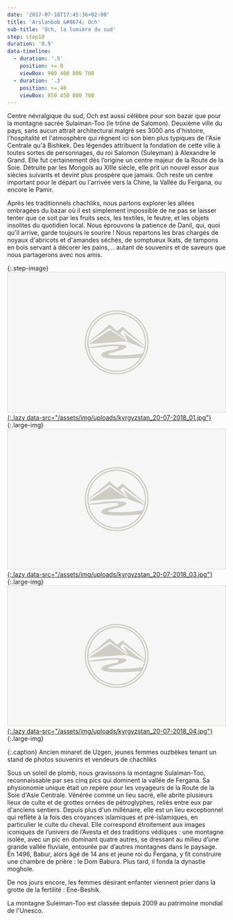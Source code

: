 ```yaml
---
date: '2017-07-18T17:45:36+02:00'
title: 'Arslanbob &#8674; Och'
sub-title: 'Och, la lumière du sud'
step: step10
duration: '0.9'
data-timeline:
  - duration: '.5'
    position: +=.0
    viewBox: 900 400 800 700
  - duration: '.3'
    position: +=.40
    viewBox: 850 450 800 700
---
```

Centre névralgique du sud, Och est aussi célèbre pour son bazar que pour la montagne sacrée Sulaiman-Too (le trône de Salomon).
Deuxième ville du pays, sans aucun attrait architectural malgré ses 3000 ans d'histoire, l'hospitalité et l'atmosphère qui règnent ici son bien plus typiques de l'Asie Centrale qu'à Bishkek.
Des légendes attribuent la fondation de cette ville à toutes sortes de personnages, du roi Salomon (Suleyman) à Alexandre le Grand. Elle fut certainement dès l’origine un centre majeur de la Route de la Soie. Détruite par les Mongols au XIIIe siècle, elle prit un nouvel essor aux siècles suivants et devint plus prospère que jamais.
Och reste un centre important pour le départ ou l'arrivée vers la Chine, la Vallée du Fergana, ou encore le Pamir.

Après les traditionnels chachliks, nous partons explorer les allées ombragées du bazar où il est simplement impossible de ne pas se laisser tenter que ce soit par les fruits secs, les textiles, le feutre, et les objets insolites du quotidien local. Nous éprouvons la patience de Danil, qui, quoi qu'il arrive, garde toujours le sourire ! Nous repartons les bras chargés de noyaux d'abricots et d'amandes séchés, de somptueux Ikats, de tampons en bois servant à décorer les pains,... autant de souvenirs et de saveurs que nous partagerons avec nos amis.

{:.step-image}
[![](/assets/img/placeholder.png){:.lazy data-src="/assets/img/uploads/kyrgyzstan_20-07-2018_01.jpg"}](/assets/img/uploads/kyrgyzstan_20-07-2018_01.jpg "Ancien minaret de Uzgen"){:.large-img}
[![](/assets/img/placeholder.png){:.lazy data-src="/assets/img/uploads/kyrgyzstan_20-07-2018_03.jpg"}](/assets/img/uploads/kyrgyzstan_20-07-2018_03.jpg "Jeunes femmes ouzbèkes"){:.large-img}
[![](/assets/img/placeholder.png){:.lazy data-src="/assets/img/uploads/kyrgyzstan_20-07-2018_04.jpg"}](/assets/img/uploads/kyrgyzstan_20-07-2018_04.jpg "Vendeur de chachliks"){:.large-img}

{:.caption}
Ancien minaret de Uzgen, jeunes femmes ouzbèkes tenant un stand de photos souvenirs et vendeurs de chachliks

Sous un soleil de plomb, nous gravissons la montagne Sulaiman-Too, reconnaissable par ses cinq pics qui dominent la vallée de Fergana. 
Sa physionomie unique était un repère pour les voyageurs de la Route de la Soie d'Asie Centrale.
Vénérée comme un lieu sacré, elle abrite plusieurs lieux de culte et de grottes ornées de pétroglyphes, reliés entre eux par d'anciens sentiers.
Depuis plus d'un millénaire, elle est un lieu exceptionnel qui reflète à la fois des croyances islamiques et pré-islamiques, en particulier le culte du cheval. Elle correspond étroitement aux images iconiques de l’univers de l’Avesta et des traditions védiques : une montagne isolée, avec un pic en dominant quatre autres, se dressant au milieu d’une grande vallée fluviale, entourée par d’autres montagnes dans le paysage.
En 1496, Babur, alors âgé de 14 ans et jeune roi du Fergana, y fit construire une chambre de prière : le Dom Babura. Plus tard, il fonda la dynastie moghole.

De nos jours encore, les femmes désirant enfanter viennent prier dans la grotte de la fertilité : Ene-Beshik.

La montagne Suleiman-Too est classée depuis 2009 au patrimoine mondial de l'Unesco.







